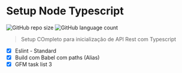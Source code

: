 # Setup Node Typescript

<!---Esses são exemplos. Veja https://shields.io para outras pessoas ou para personalizar este conjunto de escudos. Você pode querer incluir dependências, status do projeto e informações de licença aqui--->

![GitHub repo size](https://img.shields.io/github/repo-size/iuricode/README-template?style=for-the-badge)
![GitHub language count](https://img.shields.io/github/languages/count/iuricode/README-template?style=for-the-badge)


> Setup COmpleto para inicialização de API Rest com Typescript

- [x] Eslint - Standard
- [x] Build com Babel com paths (Alias)
- [x] GFM task list 3
